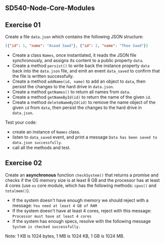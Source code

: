 ## SD540-Node-Core-Modules
  
## Exercise 01
Create a file `data.json` which contains the following JSON structure:
```json
[{"id": 1, "name": "Asaad Saad"}, {"id": 2, "name": "Theo Saad"}]
```
* Create a class `Names`, once instantiated, it reads the JSON file synchronously, and assigns its content to a public property `data`.
* Create a method `persist()` to write back the instance property `data` back into the `data.json` file, and emit an event `data_saved` to confirm that the file is written successfully.  
* Create a method `addName(id, name)` to add an object to `data`, then persist the changes to the hard drive in `data.json`.
* Create a method `getNames()` to return all names from `data`.  
* Create a method `getNameById(id)` to return the name of the given `id`. 
* Create a method `deleteNameById(id)` to remove the name object of the given `id` from `data`, then persist the changes to the hard drive in `data.json`.
  
Test your code: 
* create an instance of `Names` class.
* listen to `data_saved` event, and print a message `Data has been saved to data.json successfully`.
* call all the methods and test.
  
## Exercise 02
Create an **asynchronous** function `checkSystem()` that returns a promise and checks if the OS memory size is at least 8 GB and the processor has at least 4 cores (use `os` core module, which has the following methods: `cpus()` and `totalmem()`).  

* If the system doesn't have enough memory we should reject with a message: `You need at least 4 GB of RAM`
* If the system doesn't have at least 4 cores, reject with this message: `Processor must have at least 4 cores`
* If the system has enough specs, resolve with the following message `System is checked successfully.`  
  
Note: 1 KB is 1024 bytes, 1 MB is 1024 KB, 1 GB is 1024 MB.
